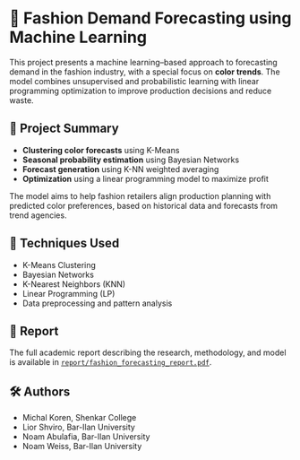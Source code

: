 # 🎨 Fashion Demand Forecasting using Machine Learning

This project presents a machine learning–based approach to forecasting demand in the fashion industry, with a special focus on **color trends**. The model combines unsupervised and probabilistic learning with linear programming optimization to improve production decisions and reduce waste.

## 📌 Project Summary
- **Clustering color forecasts** using K-Means
- **Seasonal probability estimation** using Bayesian Networks
- **Forecast generation** using K-NN weighted averaging
- **Optimization** using a linear programming model to maximize profit

The model aims to help fashion retailers align production planning with predicted color preferences, based on historical data and forecasts from trend agencies.

## 🧠 Techniques Used
- K-Means Clustering
- Bayesian Networks
- K-Nearest Neighbors (KNN)
- Linear Programming (LP)
- Data preprocessing and pattern analysis

## 📄 Report
The full academic report describing the research, methodology, and model is available in [`report/fashion_forecasting_report.pdf`](./report/fashion_forecasting_report.pdf).

## 🛠️ Authors
- Michal Koren, Shenkar College  
- Lior Shviro, Bar-Ilan University  
- Noam Abulafia, Bar-Ilan University  
- Noam Weiss, Bar-Ilan University
